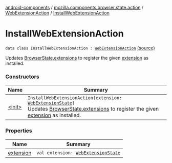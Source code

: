 [android-components](../../../index.md) / [mozilla.components.browser.state.action](../../index.md) / [WebExtensionAction](../index.md) / [InstallWebExtensionAction](./index.md)

# InstallWebExtensionAction

`data class InstallWebExtensionAction : `[`WebExtensionAction`](../index.md) [(source)](https://github.com/mozilla-mobile/android-components/blob/master/components/browser/state/src/main/java/mozilla/components/browser/state/action/BrowserAction.kt#L313)

Updates [BrowserState.extensions](../../../mozilla.components.browser.state.state/-browser-state/extensions.md) to register the given [extension](extension.md) as installed.

### Constructors

| Name | Summary |
|---|---|
| [&lt;init&gt;](-init-.md) | `InstallWebExtensionAction(extension: `[`WebExtensionState`](../../../mozilla.components.browser.state.state/-web-extension-state/index.md)`)`<br>Updates [BrowserState.extensions](../../../mozilla.components.browser.state.state/-browser-state/extensions.md) to register the given [extension](extension.md) as installed. |

### Properties

| Name | Summary |
|---|---|
| [extension](extension.md) | `val extension: `[`WebExtensionState`](../../../mozilla.components.browser.state.state/-web-extension-state/index.md) |
